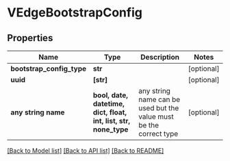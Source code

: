 # VEdgeBootstrapConfig


## Properties
Name | Type | Description | Notes
------------ | ------------- | ------------- | -------------
**bootstrap_config_type** | **str** |  | [optional] 
**uuid** | **[str]** |  | [optional] 
**any string name** | **bool, date, datetime, dict, float, int, list, str, none_type** | any string name can be used but the value must be the correct type | [optional]

[[Back to Model list]](../README.md#documentation-for-models) [[Back to API list]](../README.md#documentation-for-api-endpoints) [[Back to README]](../README.md)


